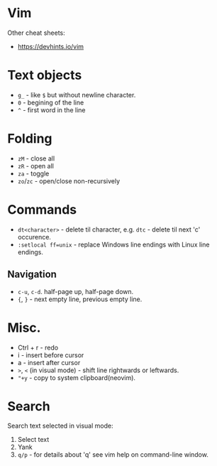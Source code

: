 # Vim

Other cheat sheets:
- https://devhints.io/vim

# Text objects

- `g_` - like `$` but without newline character.
- `0` - begining of the line
- `^` - first word in the line

# Folding

- `zM` - close all
- `zR` - open all
- `za` - toggle
- `zo`/`zc` - open/close non-recursively 

# Commands

- `dt<character>` - delete til character, e.g. `dtc` - delete til next 'c' occurence.
- `:setlocal ff=unix` - replace Windows line endings with Linux line endings.

## Navigation

- `c-u`, `c-d`. half-page up, half-page down.
- `{`, `}` - next empty line, previous empty line.

# Misc.

- Ctrl + r - redo
- i - insert before cursor
- a - insert after cursor
- `>`, `<` (in visual mode) - shift line rightwards or leftwards.
- `"+y` - copy to system clipboard(neovim).

# Search

Search text selected in visual mode:
1. Select text
2. Yank
3. `q/p` - for details about 'q' see vim help on command-line window.
